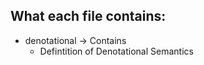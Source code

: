 ## What each file contains:  

* denotational -> Contains
    * Defintition of Denotational Semantics
